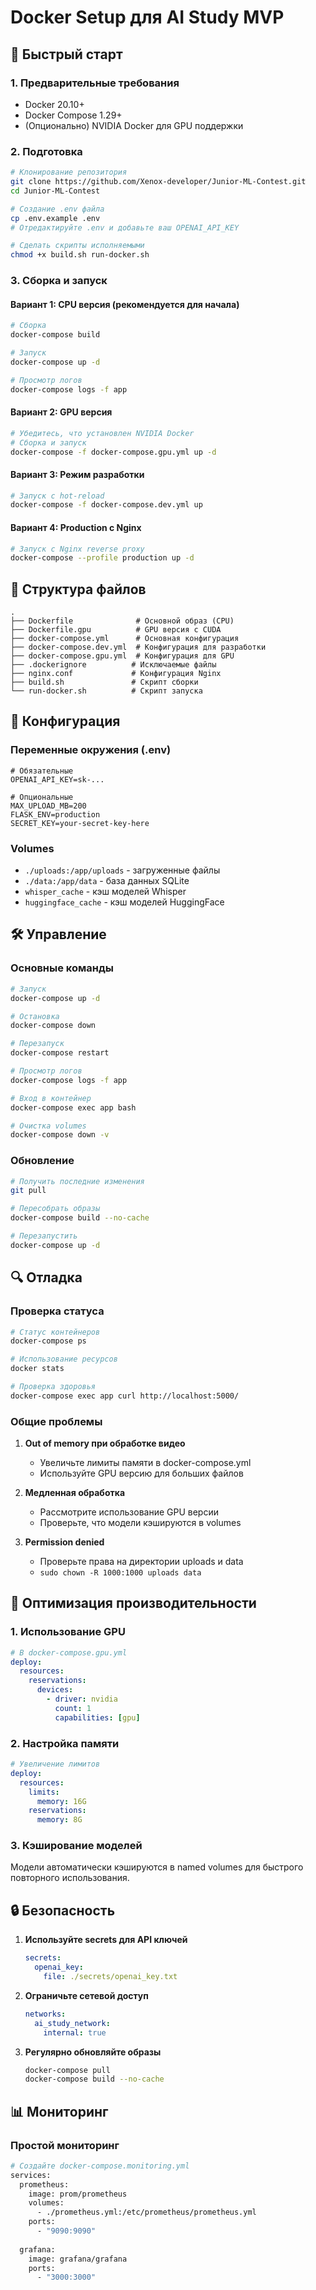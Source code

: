 # Docker Setup для AI Study MVP

## 🚀 Быстрый старт

### 1. Предварительные требования
- Docker 20.10+
- Docker Compose 1.29+
- (Опционально) NVIDIA Docker для GPU поддержки

### 2. Подготовка
```bash
# Клонирование репозитория
git clone https://github.com/Xenox-developer/Junior-ML-Contest.git
cd Junior-ML-Contest

# Создание .env файла
cp .env.example .env
# Отредактируйте .env и добавьте ваш OPENAI_API_KEY

# Сделать скрипты исполняемыми
chmod +x build.sh run-docker.sh
```

### 3. Сборка и запуск

#### Вариант 1: CPU версия (рекомендуется для начала)
```bash
# Сборка
docker-compose build

# Запуск
docker-compose up -d

# Просмотр логов
docker-compose logs -f app
```

#### Вариант 2: GPU версия
```bash
# Убедитесь, что установлен NVIDIA Docker
# Сборка и запуск
docker-compose -f docker-compose.gpu.yml up -d
```

#### Вариант 3: Режим разработки
```bash
# Запуск с hot-reload
docker-compose -f docker-compose.dev.yml up
```

#### Вариант 4: Production с Nginx
```bash
# Запуск с Nginx reverse proxy
docker-compose --profile production up -d
```

## 📁 Структура файлов

```
.
├── Dockerfile              # Основной образ (CPU)
├── Dockerfile.gpu          # GPU версия с CUDA
├── docker-compose.yml      # Основная конфигурация
├── docker-compose.dev.yml  # Конфигурация для разработки
├── docker-compose.gpu.yml  # Конфигурация для GPU
├── .dockerignore          # Исключаемые файлы
├── nginx.conf             # Конфигурация Nginx
├── build.sh               # Скрипт сборки
└── run-docker.sh          # Скрипт запуска
```

## 🔧 Конфигурация

### Переменные окружения (.env)
```env
# Обязательные
OPENAI_API_KEY=sk-...

# Опциональные
MAX_UPLOAD_MB=200
FLASK_ENV=production
SECRET_KEY=your-secret-key-here
```

### Volumes
- `./uploads:/app/uploads` - загруженные файлы
- `./data:/app/data` - база данных SQLite
- `whisper_cache` - кэш моделей Whisper
- `huggingface_cache` - кэш моделей HuggingFace

## 🛠️ Управление

### Основные команды
```bash
# Запуск
docker-compose up -d

# Остановка
docker-compose down

# Перезапуск
docker-compose restart

# Просмотр логов
docker-compose logs -f app

# Вход в контейнер
docker-compose exec app bash

# Очистка volumes
docker-compose down -v
```

### Обновление
```bash
# Получить последние изменения
git pull

# Пересобрать образы
docker-compose build --no-cache

# Перезапустить
docker-compose up -d
```

## 🔍 Отладка

### Проверка статуса
```bash
# Статус контейнеров
docker-compose ps

# Использование ресурсов
docker stats

# Проверка здоровья
docker-compose exec app curl http://localhost:5000/
```

### Общие проблемы

1. **Out of memory при обработке видео**
   - Увеличьте лимиты памяти в docker-compose.yml
   - Используйте GPU версию для больших файлов

2. **Медленная обработка**
   - Рассмотрите использование GPU версии
   - Проверьте, что модели кэшируются в volumes

3. **Permission denied**
   - Проверьте права на директории uploads и data
   - `sudo chown -R 1000:1000 uploads data`

## 🚀 Оптимизация производительности

### 1. Использование GPU
```yaml
# В docker-compose.gpu.yml
deploy:
  resources:
    reservations:
      devices:
        - driver: nvidia
          count: 1
          capabilities: [gpu]
```

### 2. Настройка памяти
```yaml
# Увеличение лимитов
deploy:
  resources:
    limits:
      memory: 16G
    reservations:
      memory: 8G
```

### 3. Кэширование моделей
Модели автоматически кэшируются в named volumes для быстрого повторного использования.

## 🔒 Безопасность

1. **Используйте secrets для API ключей**
   ```yaml
   secrets:
     openai_key:
       file: ./secrets/openai_key.txt
   ```

2. **Ограничьте сетевой доступ**
   ```yaml
   networks:
     ai_study_network:
       internal: true
   ```

3. **Регулярно обновляйте образы**
   ```bash
   docker-compose pull
   docker-compose build --no-cache
   ```

## 📊 Мониторинг

### Простой мониторинг
```bash
# Создайте docker-compose.monitoring.yml
services:
  prometheus:
    image: prom/prometheus
    volumes:
      - ./prometheus.yml:/etc/prometheus/prometheus.yml
    ports:
      - "9090:9090"
  
  grafana:
    image: grafana/grafana
    ports:
      - "3000:3000"
```